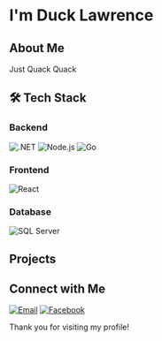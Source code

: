 # I'm Duck Lawrence 

## About Me

Just Quack Quack

## 🛠 Tech Stack

### Backend
![.NET](https://img.shields.io/badge/.NET-512BD4?style=for-the-badge&logo=dotnet&logoColor=white)
![Node.js](https://img.shields.io/badge/Node.js-339933?style=for-the-badge&logo=nodedotjs&logoColor=white)
![Go](https://img.shields.io/badge/Go-00ADD8?style=for-the-badge&logo=go&logoColor=white)

### Frontend
![React](https://img.shields.io/badge/React-20232A?style=for-the-badge&logo=react&logoColor=61DAFB)

### Database
![SQL Server](https://img.shields.io/badge/SQL%20Server-CC2927?style=for-the-badge&logo=microsoftsqlserver&logoColor=white)

## Projects

## Connect with Me

[![Email](https://img.shields.io/badge/Email-%23D14836.svg?style=for-the-badge&logo=gmail&logoColor=white)](https://mail.google.com/mail/u/0/?fs=1&to=tduc01234@gmail.com&tf=cm)
[![Facebook](https://img.shields.io/badge/Facebook-%231877F2.svg?style=for-the-badge&logo=facebook&logoColor=white)](https://www.facebook.com/duck35lawrence)

Thank you for visiting my profile!
